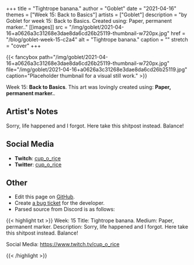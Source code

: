 +++
title =       "Tightrope banana."
author =      "Goblet"
date =        "2021-04-16"
themes =      ["Week 15: Back to Basics"]
artists =     ["Goblet"]
description = "by Goblet for week 15: Back to Basics. Created using: Paper, permanent marker.."
[[images]]
      src = "/img/goblet/2021-04-16+a0626a3c31268e3dae8da6cd26b25119-thumbnail-w720px.jpg"
      href = "/blog/goblet-week-15-c2a4"
      alt = "Tightrope banana."
      caption = ""
      stretch = "cover"
+++

{{< fancybox path="/img/goblet/2021-04-16+a0626a3c31268e3dae8da6cd26b25119-thumbnail-w720px.jpg" file="/img/goblet/2021-04-16+a0626a3c31268e3dae8da6cd26b25119.jpg" caption="Placeholder thumbnail for a visual still work." >}}


Week 15: **Back to Basics**. This art was lovingly created using: **Paper, permanent marker.**.

## Artist's Notes

Sorry, life happened and I forgot. Here take this shitpost instead. Balance!

## Social Media

- **Twitch**: <a href='https://twitch.tv/cup_o_rice' target='_blank'>cup_o_rice</a>
- **Twitter**: <a href='https://twitter.com/cup_o_rice' target='_blank'>cup_o_rice</a>

## Other

- Edit this page on [GitHub](https://github.com/teaminkling/web-refresh/edit/main/content/blog/goblet-week-15-c2a4.md).
- Create [a bug ticket](https://github.com/teaminkling/web-refresh/issues/new?assignees=&labels=bug&template=problem-report.md&title=) for the developer.
- Parsed source from Discord is as follows:

{{< highlight txt >}}
Week: 15
Title: Tightrope banana. 
Medium: Paper, permanent marker. 
Description: 
Sorry, life happened and I forgot. Here take this shitpost instead. Balance!

Social Media: 
https://www.twitch.tv/cup_o_rice


{{< /highlight >}}